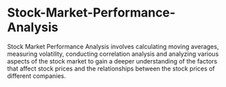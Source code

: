 # Stock-Market-Performance-Analysis

Stock Market Performance Analysis involves calculating moving averages, measuring volatility, conducting correlation analysis and analyzing various aspects of the stock market to gain a deeper understanding of the factors that affect stock prices and the relationships between the stock prices of different companies.
